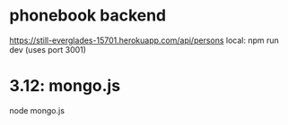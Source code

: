 # phonebook backend
https://still-everglades-15701.herokuapp.com/api/persons
local: npm run dev (uses port 3001)


# 3.12: mongo.js
node mongo.js <password> <name> <number>